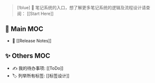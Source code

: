 
> [!blue]
> 🎉  笔记系统的入口，想了解更多笔记系统的逻辑及流程设计请查阅： [[Start Here]] 

## 🌈  Main MOC

- 👏 [[Release Notes]]

## ✨  Others MOC

- ✍ 我的待办事项: [[ToDo]] 
- 🏷 列举所有标签: [[标签设计]]



